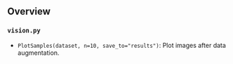 ## Overview

### `vision.py`
- `PlotSamples(dataset, n=10, save_to="results")`: Plot images after data augmentation.